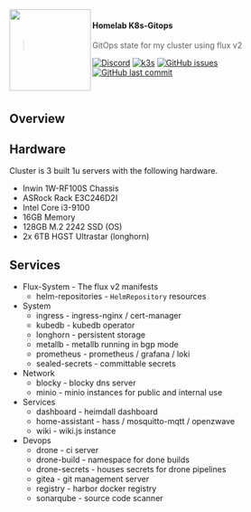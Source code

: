 <img src="https://camo.githubusercontent.com/5b298bf6b0596795602bd771c5bddbb963e83e0f/68747470733a2f2f692e696d6775722e636f6d2f7031527a586a512e706e67" align="left" width="144px" height="144px"/>

#### Homelab K8s-Gitops
> GitOps state for my cluster using flux v2

[![Discord](https://img.shields.io/badge/discord-chat-7289DA.svg?maxAge=60&style=flat-square)](https://discord.gg/DNCynrJ)
[![k3s](https://img.shields.io/badge/k3s-v1.19.2-orange?style=flat-square)](https://k3s.io/)
[![GitHub issues](https://img.shields.io/github/issues/zacheryph/k8s-gitops?style=flat-square)](https://github.com/zacheryph/k8s-gitops/issues)
[![GitHub last commit](https://img.shields.io/github/last-commit/zacheryph/k8s-gitops?color=purple&style=flat-square)](https://github.com/zacheryph/k8s-gitops/commits/master)

<br/>

## Overview

## Hardware

Cluster is 3 built 1u servers with the following hardware.

* Inwin 1W-RF100S Chassis
* ASRock Rack E3C246D2I
* Intel Core i3-9100
* 16GB Memory
* 128GB M.2 2242 SSD (OS)
* 2x 6TB HGST Ultrastar (longhorn)

## Services

* Flux-System - The flux v2 manifests
  * helm-repositories - `HelmRepository` resources
* System
  * ingress - ingress-nginx / cert-manager
  * kubedb - kubedb operator
  * longhorn - persistent storage
  * metallb - metallb running in bgp mode
  * prometheus - prometheus / grafana / loki
  * sealed-secrets - committable secrets
* Network
  * blocky - blocky dns server
  * minio - minio instances for public and internal use
* Services
  * dashboard - heimdall dashboard
  * home-assistant - hass / mosquitto-mqtt / openzwave
  * wiki - wiki.js instance
* Devops
  * drone - ci server
  * drone-build - namespace for done builds
  * drone-secrets - houses secrets for drone pipelines
  * gitea - git management server
  * registry - harbor docker registry
  * sonarqube - source code scanner
